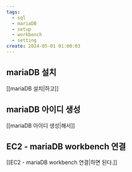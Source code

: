 ```yaml
---
tags:
  - sql
  - mariaDB
  - setup
  - workbench
  - setting
create: 2024-05-01 01:00:03
---
```

## mariaDB 설치
[[mariaDB 설치|하고]]

## mariaDB 아이디 생성
[[mariaDB 아이디 생성|해서]]

## EC2 - mariaDB workbench 연결
[[EC2 - mariaDB workbench 연결|하면 된다.]]
